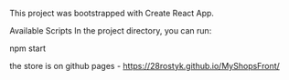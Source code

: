This project was bootstrapped with Create React App.

Available Scripts In the project directory, you can run:

npm start

the store is on github pages - https://28rostyk.github.io/MyShopsFront/


